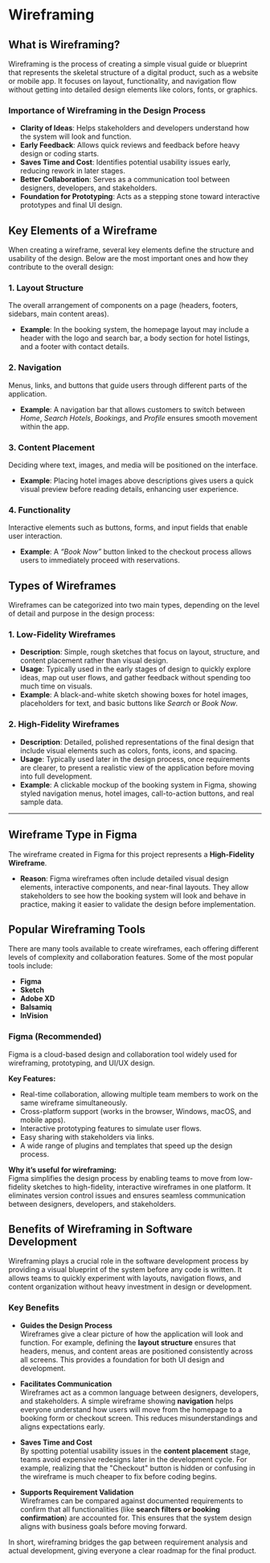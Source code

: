 # Wireframing

## What is Wireframing?
Wireframing is the process of creating a simple visual guide or blueprint that represents the skeletal structure of a digital product, such as a website or mobile app. It focuses on layout, functionality, and navigation flow without getting into detailed design elements like colors, fonts, or graphics.

### Importance of Wireframing in the Design Process
- **Clarity of Ideas**: Helps stakeholders and developers understand how the system will look and function.  
- **Early Feedback**: Allows quick reviews and feedback before heavy design or coding starts.  
- **Saves Time and Cost**: Identifies potential usability issues early, reducing rework in later stages.  
- **Better Collaboration**: Serves as a communication tool between designers, developers, and stakeholders.  
- **Foundation for Prototyping**: Acts as a stepping stone toward interactive prototypes and final UI design.

## Key Elements of a Wireframe

When creating a wireframe, several key elements define the structure and usability of the design. Below are the most important ones and how they contribute to the overall design:

### 1. Layout Structure
The overall arrangement of components on a page (headers, footers, sidebars, main content areas).  
- **Example**: In the booking system, the homepage layout may include a header with the logo and search bar, a body section for hotel listings, and a footer with contact details.

### 2. Navigation
Menus, links, and buttons that guide users through different parts of the application.  
- **Example**: A navigation bar that allows customers to switch between *Home*, *Search Hotels*, *Bookings*, and *Profile* ensures smooth movement within the app.

### 3. Content Placement
Deciding where text, images, and media will be positioned on the interface.  
- **Example**: Placing hotel images above descriptions gives users a quick visual preview before reading details, enhancing user experience.

### 4. Functionality
Interactive elements such as buttons, forms, and input fields that enable user interaction.  
- **Example**: A *“Book Now”* button linked to the checkout process allows users to immediately proceed with reservations.

## Types of Wireframes

Wireframes can be categorized into two main types, depending on the level of detail and purpose in the design process:

### 1. Low-Fidelity Wireframes
- **Description**: Simple, rough sketches that focus on layout, structure, and content placement rather than visual design.  
- **Usage**: Typically used in the early stages of design to quickly explore ideas, map out user flows, and gather feedback without spending too much time on visuals.  
- **Example**: A black-and-white sketch showing boxes for hotel images, placeholders for text, and basic buttons like *Search* or *Book Now*.  

### 2. High-Fidelity Wireframes
- **Description**: Detailed, polished representations of the final design that include visual elements such as colors, fonts, icons, and spacing.  
- **Usage**: Typically used later in the design process, once requirements are clearer, to present a realistic view of the application before moving into full development.  
- **Example**: A clickable mockup of the booking system in Figma, showing styled navigation menus, hotel images, call-to-action buttons, and real sample data.  

---

## Wireframe Type in Figma

The wireframe created in Figma for this project represents a **High-Fidelity Wireframe**.  
- **Reason**: Figma wireframes often include detailed visual design elements, interactive components, and near-final layouts. They allow stakeholders to see how the booking system will look and behave in practice, making it easier to validate the design before implementation.

## Popular Wireframing Tools

There are many tools available to create wireframes, each offering different levels of complexity and collaboration features. Some of the most popular tools include:

- **Figma**  
- **Sketch**  
- **Adobe XD**  
- **Balsamiq**  
- **InVision**

### Figma (Recommended)

Figma is a cloud-based design and collaboration tool widely used for wireframing, prototyping, and UI/UX design.  

**Key Features:**
- Real-time collaboration, allowing multiple team members to work on the same wireframe simultaneously.  
- Cross-platform support (works in the browser, Windows, macOS, and mobile apps).  
- Interactive prototyping features to simulate user flows.  
- Easy sharing with stakeholders via links.  
- A wide range of plugins and templates that speed up the design process.  

**Why it’s useful for wireframing:**  
Figma simplifies the design process by enabling teams to move from low-fidelity sketches to high-fidelity, interactive wireframes in one platform. It eliminates version control issues and ensures seamless communication between designers, developers, and stakeholders.  

## Benefits of Wireframing in Software Development

Wireframing plays a crucial role in the software development process by providing a visual blueprint of the system before any code is written. It allows teams to quickly experiment with layouts, navigation flows, and content organization without heavy investment in design or development.  

### Key Benefits

- **Guides the Design Process**  
  Wireframes give a clear picture of how the application will look and function. For example, defining the **layout structure** ensures that headers, menus, and content areas are positioned consistently across all screens. This provides a foundation for both UI design and development.

- **Facilitates Communication**  
  Wireframes act as a common language between designers, developers, and stakeholders. A simple wireframe showing **navigation** helps everyone understand how users will move from the homepage to a booking form or checkout screen. This reduces misunderstandings and aligns expectations early.

- **Saves Time and Cost**  
  By spotting potential usability issues in the **content placement** stage, teams avoid expensive redesigns later in the development cycle. For example, realizing that the "Checkout" button is hidden or confusing in the wireframe is much cheaper to fix before coding begins.

- **Supports Requirement Validation**  
  Wireframes can be compared against documented requirements to confirm that all functionalities (like **search filters or booking confirmation**) are accounted for. This ensures that the system design aligns with business goals before moving forward.

In short, wireframing bridges the gap between requirement analysis and actual development, giving everyone a clear roadmap for the final product.
